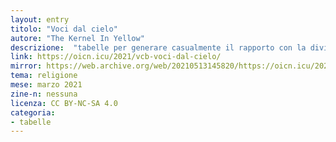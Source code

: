 ```yaml
---
layout: entry
titolo: "Voci dal cielo"
autore: "The Kernel In Yellow"
descrizione:  "tabelle per generare casualmente il rapporto con la divinità"
link: https://oicn.icu/2021/vcb-voci-dal-cielo/
mirror: https://web.archive.org/web/20210513145820/https://oicn.icu/2021/vcb-voci-dal-cielo/
tema: religione
mese: marzo 2021
zine-n: nessuna
licenza: CC BY-NC-SA 4.0
categoria:
- tabelle
---
```

